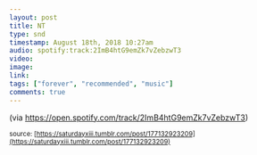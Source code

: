 ```yaml
---
layout: post
title: NT
type: snd
timestamp: August 18th, 2018 10:27am
audio: spotify:track:2ImB4htG9emZk7vZebzwT3
video: 
image: 
link: 
tags: ["forever", "recommended", "music"]
comments: true
---
```


(via <a href="https://open.spotify.com/track/2ImB4htG9emZk7vZebzwT3" target="_blank">https://open.spotify.com/track/2ImB4htG9emZk7vZebzwT3</a>) 
 
  
<small>source: [https://saturdayxiii.tumblr.com/post/177132923209](https://saturdayxiii.tumblr.com/post/177132923209)</small>